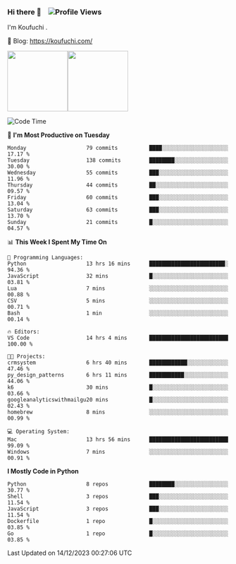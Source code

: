 ### Hi there 👋 &nbsp;&nbsp; ![Profile Views](http://img.shields.io/badge/Profile%20Views-1222-blue)

I'm Koufuchi . 

📔 Blog: <https://koufuchi.com/>

<img align="" height="137px" src="https://github-readme-stats-seven-nu-30.vercel.app/api?username=Koufuchi&hide=issues,contribs&show_icons=true&line_height=21&theme=radical&locale=en" /><img align="" height="137px" src="https://github-readme-stats-seven-nu-30.vercel.app/api/top-langs/?username=Koufuchi&layout=compact&hide=blade,html,css,pug,scss&theme=radical&locale=en" />

<!--START_SECTION:waka-->
![Code Time](http://img.shields.io/badge/Code%20Time-210%20hrs%2011%20mins-blue)

📅 **I'm Most Productive on Tuesday** 

```text
Monday                   79 commits          ████░░░░░░░░░░░░░░░░░░░░░   17.17 % 
Tuesday                  138 commits         ████████░░░░░░░░░░░░░░░░░   30.00 % 
Wednesday                55 commits          ███░░░░░░░░░░░░░░░░░░░░░░   11.96 % 
Thursday                 44 commits          ██░░░░░░░░░░░░░░░░░░░░░░░   09.57 % 
Friday                   60 commits          ███░░░░░░░░░░░░░░░░░░░░░░   13.04 % 
Saturday                 63 commits          ███░░░░░░░░░░░░░░░░░░░░░░   13.70 % 
Sunday                   21 commits          █░░░░░░░░░░░░░░░░░░░░░░░░   04.57 % 
```


📊 **This Week I Spent My Time On** 

```text
💬 Programming Languages: 
Python                   13 hrs 16 mins      ████████████████████████░   94.36 % 
JavaScript               32 mins             █░░░░░░░░░░░░░░░░░░░░░░░░   03.81 % 
Lua                      7 mins              ░░░░░░░░░░░░░░░░░░░░░░░░░   00.88 % 
CSV                      5 mins              ░░░░░░░░░░░░░░░░░░░░░░░░░   00.71 % 
Bash                     1 min               ░░░░░░░░░░░░░░░░░░░░░░░░░   00.14 % 

🔥 Editors: 
VS Code                  14 hrs 4 mins       █████████████████████████   100.00 % 

🐱‍💻 Projects: 
crmsystem                6 hrs 40 mins       ████████████░░░░░░░░░░░░░   47.46 % 
py_design_patterns       6 hrs 11 mins       ███████████░░░░░░░░░░░░░░   44.06 % 
k6                       30 mins             █░░░░░░░░░░░░░░░░░░░░░░░░   03.66 % 
googleanalyticswithmailgu20 mins             █░░░░░░░░░░░░░░░░░░░░░░░░   02.43 % 
homebrew                 8 mins              ░░░░░░░░░░░░░░░░░░░░░░░░░   00.99 % 

💻 Operating System: 
Mac                      13 hrs 56 mins      █████████████████████████   99.09 % 
Windows                  7 mins              ░░░░░░░░░░░░░░░░░░░░░░░░░   00.91 % 
```

**I Mostly Code in Python** 

```text
Python                   8 repos             ████████░░░░░░░░░░░░░░░░░   30.77 % 
Shell                    3 repos             ███░░░░░░░░░░░░░░░░░░░░░░   11.54 % 
JavaScript               3 repos             ███░░░░░░░░░░░░░░░░░░░░░░   11.54 % 
Dockerfile               1 repo              █░░░░░░░░░░░░░░░░░░░░░░░░   03.85 % 
Go                       1 repo              █░░░░░░░░░░░░░░░░░░░░░░░░   03.85 % 
```




 Last Updated on 14/12/2023 00:27:06 UTC
<!--END_SECTION:waka-->



